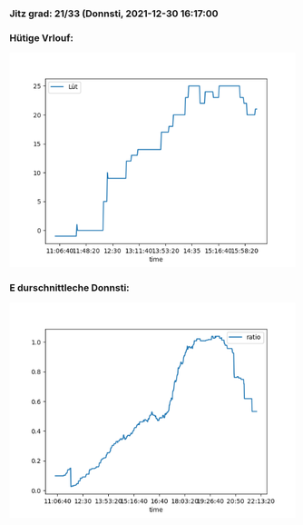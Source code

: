 ### Jitz grad: 21/33 (Donnsti, 2021-12-30 16:17:00

### Hütige Vrlouf:
![Graph](Today.png)

### E durschnittleche Donnsti:
![Graph](Donnsti.png)